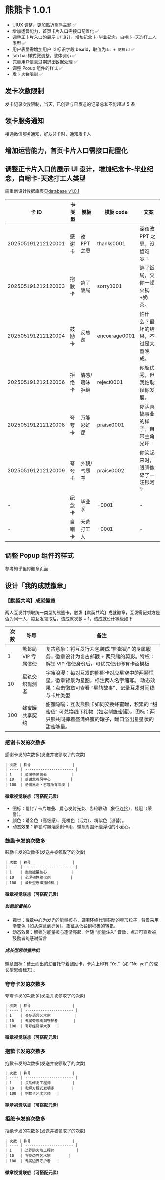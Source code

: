 # 熊熊卡 1.0.1

-   UIUX 调整，更加贴近熊熊主题 ✅
-   增加运营能力，首页卡片入口需接口配置化 ✅
-   调整正卡片入口的展示 UI 设计，增加纪念卡-毕业纪念，自嘲卡-天选打工人类型 ✅
-   用户表里需增加用户 id 标识字段 bearid，取值为 `bc + 随机id` ✅
-   tab bar 样式微调整，整体调小 ✅
-   完善用户信息过期退出数据处理 ✅
-   调整 Popup 组件的样式 ✅
-   发卡次数限制 ✅

## 发卡次数限制

发卡记录次数限制，当天，已创建与已发送的记录总和不能超过 5 条

## 领卡服务通知

接通微信服务通知，好友领卡时，通知发卡人

## 增加运营能力，首页卡片入口需接口配置化

## 调整正卡片入口的展示 UI 设计，增加纪念卡-毕业纪念，自嘲卡-天选打工人类型

需重新设计数据库表见[database_v1.0.1](../database/v1.0.1.md)

| 卡 ID              | 卡类型 | 模板          | 模板 code     | 文案                                 |
| ------------------ | ------ | ------------- | ------------- | ------------------------------------ |
| 202505191212120001 | 感谢卡 | 改 PPT 之恩   | thanks0001    | 深夜改 PPT 之恩，没齿难忘！          |
| 202505191212120003 | 抱歉卡 | 鸽了饭局      | sorry0001     | 鸽了饭局，欠你一顿火锅+奶茶。        |
| 202505191212120004 | 鼓励卡 | 反焦虑        | encourage0001 | 怕什么？最坏的结果，不过是大器晚成。 |
| 202505191212120006 | 拒绝卡 | 情感/暧昧拒绝 | reject0001    | 你超优秀，但我怕耽误你发展。         |
| 202505191212120008 | 夸夸卡 | 万能彩虹屁    | praise0001    | 你认真搞事业的样子，自带主角光环！   |
| 202505191212120009 | 夸夸卡 | 外貌/气质夸   | praise0002    | 你笑起来时，眼睛像碎了一汪银河 ✨    |
| -                  | 纪念卡 | 毕业季        | -0001         | -                                    |
| -                  | 自嘲卡 | 天选打工人    | -0001         | -                                    |

## 调整 Popup 组件的样式

参考知乎里的徽章页面

## 设计「我的成就徽章」

### 【默契共鸣】成就徽章

两人互发并领取统一类型的熊熊卡，触发【默契共鸣】成就徽章，互发需记对方是否为同一人，每互发领取后，该成就次数 + 1，该成就设计等级如下

| 次数 | 称号                | 备注                                                                                                                                               |
| ---- | ------------------- | -------------------------------------------------------------------------------------------------------------------------------------------------- |
| 1    | 熊邮局 VIP 专属信使 | 复古意象：将互发行为包装成 “熊邮局” 的专属服务，徽章设计为复古邮戳 + 两只熊的剪影。特权：解锁 VIP 信使身份后，可优先使用稀有卡面模板               |
| 10   | 星轨交织观测者      | 宇宙浪漫：每对互发的熊熊卡对应星空中的两颗恒星，徽章背景为星图，标注两人名字缩写。 动态效果：点击徽章可查看 “星轨故事”，记录互发时间线与卡片类型   |
| 100  | 蜂蜜罐共享契约      | 甜蜜隐喻：互发熊熊卡如同交换蜂蜜罐，积累的 “甜蜜值” 可兑换线下礼物（如定制蜂蜜罐）。图标：两只熊共同捧着盛满蜂蜜的罐子，罐口溢出星星状的甜蜜能量。 |

### 感谢卡发的次数多

感谢卡发的次数多(发送并被领取了的次数)

    | 次数 | 称号                   |
    | ---- | ---------------------- |
    | 1    | 感谢萌芽使者           |
    | 10   | 感谢龙卷风中心         |
    | 100  | 感谢黑洞・吞噬所有冷漠 |

#### 徽章视觉联想（可搭配元素）

-   图标：信封 / 卡片堆叠、爱心发射光束、齿轮联动（象征连接）、桂冠（荣誉）。
-   颜色：暖金色（高级感）、亮橙色（活力）、粉紫色（温馨）。
-   动态效果：解锁时飘落感谢卡雨、徽章周围环绕浮动的小爱心。

### 鼓励卡发的次数多

鼓励卡发的次数多(发送并被领取了的次数)

    | 次数 | 称号                   |
    | ---- | ---------------------- |
    | 1    | 鼓励能量核心           |
    | 10   | 心理韧性催化剂         |
    | 100  | 成长型思维播种机 |

#### 徽章视觉联想（可搭配元素）

##### 鼓励能量核心

-   视觉：徽章中心为发光的能量核心，周围环绕代表鼓励的星形粒子，背景采用渐变色（如从深蓝到亮黄），象征从低谷到积极的转变。
-   动态效果：解锁时能量核心逐渐亮起，伴随 “能量注入” 音效，点击可查看被鼓励者的感谢留言

##### 成长型思维播种机

徽章图标：破土而出的幼苗托举着鼓励卡，卡片上印有 “Yet”（如 “Not yet” 的成长型思维标志）。

### 夸夸卡发的次数多

夸夸卡发的次数多(发送并被领取了的次数)

    | 次数 | 称号                   |
    | ---- | ---------------------- |
    | 1    | 夸夸语言艺术家           |
    | 10   | 专属夸夸树洞守护者       |
    | 100  | 夸夸经济学大亨   |

#### 徽章视觉联想（可搭配元素）

### 抱歉卡发的次数多

抱歉卡发的次数多(发送并被领取了的次数)

    | 次数 | 称号                   |
    | ---- | ---------------------- |
    | 1    | 关系修复工程师          |
    | 10   | 和解方程式发明家        |
    | 100  | 抱歉卡艺术大师   |

#### 徽章视觉联想（可搭配元素）

### 拒绝卡发的次数多

拒绝卡发的次数多(发送并被领取了的次数)

    | 次数 | 称号                   |
    | ---- | ---------------------- |
    | 1    | 边界防火墙工程师          |
    | 10   | 社交边界艺术家        |
    | 100  | 专属边界守护者   |

#### 徽章视觉联想（可搭配元素）
